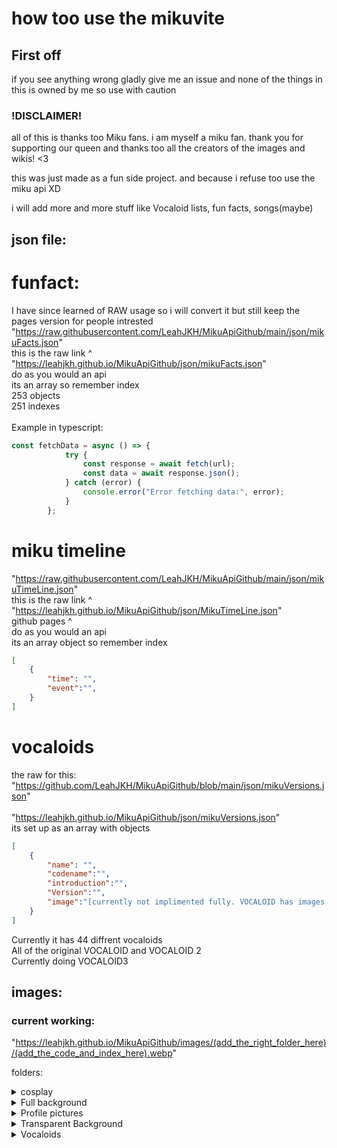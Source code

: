 # how too use the mikuvite

## First off
if you see anything wrong gladly give me an issue and none of the things in this is owned by me so use with caution <br>

### !DISCLAIMER!
all of this is thanks too Miku fans. i am myself a miku fan. thank you for supporting our queen and thanks too all the creators of the images and wikis! <3 <br>

this was just made as a fun side project. and because i refuse too use the miku api XD <br>

i will add more and more stuff like Vocaloid lists, fun facts, songs(maybe) <br>

## json file:
# funfact:
I have since learned of RAW usage so i will convert it but still keep the pages version for people intrested <br>
"https://raw.githubusercontent.com/LeahJKH/MikuApiGithub/main/json/mikuFacts.json" <br>
this is the raw link ^ 
<br>
"https://leahjkh.github.io/MikuApiGithub/json/mikuFacts.json" <br>
do as you would an api <br>
its an array so remember index <br>
253 objects <br>
251 indexes <br>
<br>
Example in typescript:
```ts
const fetchData = async () => {
            try {
                const response = await fetch(url);
                const data = await response.json();
            } catch (error) {
                console.error("Error fetching data:", error);
            }
        };
```

# miku timeline

"https://raw.githubusercontent.com/LeahJKH/MikuApiGithub/main/json/mikuTimeLine.json" <br>
this is the raw link ^ 
<br>
"https://leahjkh.github.io/MikuApiGithub/json/MikuTimeLine.json" <br>
github pages ^
<br>
do as you would an api <br>
its an array object so remember index <br>
```json
[
    {
        "time": "",
        "event":"",
    }
]
```

# vocaloids
the raw for this:
"https://github.com/LeahJKH/MikuApiGithub/blob/main/json/mikuVersions.json" 
<br>
<br>
"https://leahjkh.github.io/MikuApiGithub/json/mikuVersions.json" <br>
its set up as an array with objects
```json
[
    {
        "name": "",
        "codename":"",
        "introduction":"",
        "Version":"",
        "image":"[currently not implimented fully. VOCALOID has images, and some VOCALOID2 (refer too list)]"
    }
]
```
Currently it has 44 diffrent vocaloids <br>
All of the original VOCALOID and VOCALOID 2 <br>
Currently doing VOCALOID3 <br>

## images:
### current working:

"https://leahjkh.github.io/MikuApiGithub/images/(add_the_right_folder_here)/(add_the_code_and_index_here).webp"

folders:
<details>
    <summary>cosplay</summary>

cosplay(file name c[index])  {<br>
    current objects: {<br>
        c1: <br>
        c2: <br>
    }<br>
}
</details>

<details>
    <summary>Full background</summary>
fullBg(file name fb[index]) {<br>
    current objects: {<br>
        fb1:<br>
        fb2:<br>
        fb3:<br>
        fb4:<br>
        fb5:<br>
        fb6:<br>
        fb7:<br>
        fb8:<br>
        fb9:<br>
        fb10:<br>
        fb11:<br>
        fb12:<br>
        fb13:<br>
        fb14:<br>
        fb15:<br>
        fb16:<br>
        fb17:<br>
    }<br>
}
</details>

<details>
    <summary>Profile pictures</summary>
pfp(file name pfp[index]) {<br>
    current objects: {<br>
        pfp1:<br>
        pfp2:<br>
        pfp3:<br>
        pfp4:<br>
        pfp5:<br>
        pfp6:<br>
        pfp7:<br>
        pfp8:<br>
        pfp9:<br>
        pfp10:<br>
        pfp11:<br>
        pfp12:<br>
    }<br>
}
</details>
<details>
    <summary>Transparent Background</summary>
TransP(file name pfp[index]) {<br>
    current objects: {<br>
        tp1:<br>
        tp2:<br>
        tp3:<br>
        tp4:<br>
        tp5:<br>
    }<br>
}
</details>
<details>
    <summary>Vocaloids</summary>
vocaloids(file name pfp[index]) {<br>
    current objects: {<br>
        vo1: Kaito v1<br>
        vo2: kaito v3<br>
        vo3: meiko v1<br>
        vo4: meiko v3<br>
        vo5: Miriam<br>
        vo6: Leon<br>
        vo7: Lola<br>
        vo8: Sweet ANN standard<br>
        vo9: Sweet ANN Taiwanese<br>
        vo10: Hatsune Miku v2<br>
        vo11: Hatsune Miku v3<br>
        vo12: Hatsune Miku v4<br>
        vo13: Prima standard<br>
        vo14: Prima Taiwanese<br>
        vo15: kagamine rin act 1<br>
        vo16: kagamine rin act 2<br>
        vo17: kagamine rin append<br>
        vo18: kagamine len act 1<br>
        vo19: kagamine len act 2<br>
        vo20: kagamine len append<br>
        vo21: Camui Gackpo V2<br>
        vo22: SONiKA standard<br>
        vo23: SONiKA Debute<br>
        vo24: SONiKA Chinese<br>
        vo25: SONiKA Taiwanese<br>
        vo26: SONiKA V4 concept<br>
        vo27: SF-A2 codename miki<br>
        vo28: kaai yuki<br>
        vo29: Hiyama Kiyoteru default<br>
        vo30: Hiyama Kiyoteru ICE MOUNTAIN <br>
        vo31: BIG AL V2 default<br>
        vo32: BIG AL V2 Taiwanese<br>
        vo33: BIG AL Debute<br>
        vo34: Tonio V2 default<br>
        vo35: Tonio V2 Taiwanese<br>
        vo36: lily V2 standard<br>
        vo37: lily V3 standard<br>
        vo38: Ryuto V2 standard<br>
        vo39: Ryuto V3 standard<br>
        vo40: Nekomura Iroha V2 default<br>
        vo41: Nekomura Iroha V2 Kittyler<br>
        vo42: Nekomura Iroha V4 Natural<br>
        vo43: Nekomura Iroha V4 Soft<br>
        vo44: Utatane Piko V2 default<br>
        vo45: Megurine Luka V2 default<br>
        vo46: Megurine Luka V4X standard <br>
        vo47: Hatsune Miku V2 append <br>
        vo48: Hatsune Miku V3 standard <br>
        vo49: Hatsune Miku V4 chinese<br>
    }<br>
}

</details>
